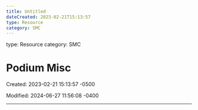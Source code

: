 ```yaml
---
title: Untitled
dateCreated: 2023-02-21T15:13:57
type: Resource
category: SMC
---
```

type: Resource
category: SMC

# Podium Misc

Created: 2023-02-21 15:13:57 -0500

Modified: 2024-06-27 11:56:08 -0400

---


